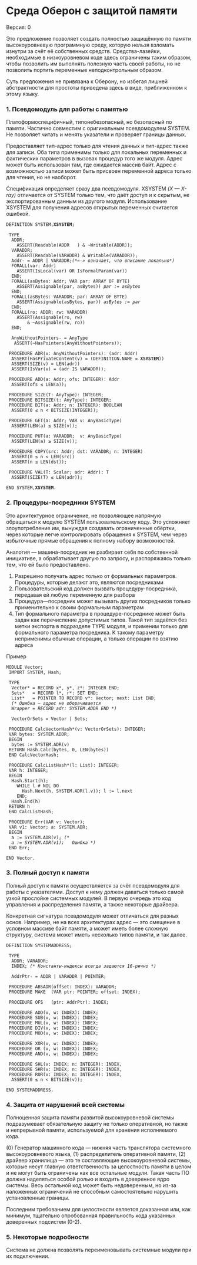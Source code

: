 # Среда Оберон с защитой памяти
Версия: 0

Это предложение позволяет создать полностью защищённую по памяти высокоуровневую программную среду, которую нельзя взломать изнутри за счёт её собственных средств. Средства-лазейки, необходимые в низкоуровневом коде здесь ограничены таким образом, чтобы позволить им выполнять полезную часть своей работы, но не позволить портить переменные неподконтрольным образом.

Суть предложения не привязана к Оберону, но избегая лишней абстрактности для простоты приведена здесь в виде, приближенном к этому языку.

### 1. Псевдомодуль для работы с памятью
Платоформоспецифичный, типонебезопасный, но безопасный по памяти. Частично совместим с оригинальным псевдомодулем SYSTEM. Не позволяет читать и менять указатели и проверяет границы данных.

Предоставляет тип-адрес только для чтения данных и тип-адрес также для записи. Оба типа применимы только для локальных переменных и фактических параметров в вызовах процедур того же модуля. Адрес может быть использован там, где ожидается массив байт. Адрес с возможностью записи может быть присвоен переменной адреса только для чтения, но не наоборот.

Спецификация определяет сразу два псевдомодуля. XSYSTEM *(X — X-ray)* отличается от SYSTEM только тем, что даёт доступ и к скрытым, не экспортированным данным из другого модуля. Использование XSYSTEM для получения адресов открытых переменных считается ошибкой.

<pre><code>DEFINITION SYSTEM,<b>XSYSTEM</b>;

 TYPE
  ADDR;
    ASSERT(Readable(ADDR   ) & ~Writable(ADDR));
  VARADDR;
    ASSERT(Readable(VARADDR) & Writable(VARADDR));
  Addr- = ADDR | VARADDR;<i>(*«-» означает, что описание локально*)</i>
  FORALL(var: Addr)
    ASSERT(IsLocal(var) OR IsFormalParam(var))
  END;
  FORALL(asBytes: Addr; VAR par: ARRAY OF BYTE)
    ASSERT(Assignable(par, asBytes)) <i>par := asBytes</i>
  END;
  FORALL(asBytes: VARADDR; par: ARRAY OF BYTE)
    ASSERT(Assignable(asBytes, par)) <i>asBytes := par</i>
  END;
  FORALL(ro: ADDR; rw: VARADDR)
    ASSERT(Assignable(ro, rw)
        & ~Assignable(rw, ro))
  END;

  AnyWithoutPointers- = AnyType
   ASSERT(~HasPointers(AnyWithoutPointers));

 PROCEDURE ADR(v: AnyWithoutPointers): (adr: Addr)
  ASSERT(HasPrivateContent(v) = (DEFINITION.NAME = <b>XSYSTEM</b>))
  ASSERT(SIZE(v) = LEN(adr))
  ASSERT(IsVar(v) = (adr IS VARADDR));

 PROCEDURE ADD(a: Addr; ofs: INTEGER): Addr
  ASSERT(ofs ≤ LEN(a));

 PROCEDURE SIZE(T: AnyType): INTEGER;
 PROCEDURE BITSIZE(t: AnyType): INTEGER;
 PROCEDURE BIT(a: Addr; n: INTEGER): BOOLEAN
  ASSERT(0 ≤ n < BITSIZE(INTEGER));

 PROCEDURE GET(a: Addr; VAR v: AnyBasicType)
  ASSERT(LEN(a) ≤ SIZE(v));

 PROCEDURE PUT(a: VARADDR;  v: AnyBasicType)
  ASSERT(LEN(a) ≥ SIZE(v));

 PROCEDURE COPY(src: Addr; dst: VARADDR; n: INTEGER)
  ASSERT(0 ≤ n < LEN(src))
  ASSERT(n ≤ LEN(dst));

 PROCEDURE VAL(T: Scalar; adr: Addr): T
  ASSERT(SIZE(T) ≤ LEN(adr));

END SYSTEM,<b>XSYSTEM</b>.</code></pre>

### 2. Процедуры-посредники SYSTEM
Это архитектурное ограничение, не позволяющее напрямую обращаться к модулю SYSTEM пользовательскому коду. Это усложняет злоупотребление им, вынуждая создавать ограниченные обёртки, через которые легче контролировать обращения к SYSTEM, чем через избыточные прямые обращения к полному набору возможностей.

Аналогия — машина-посредник не разбирает себя по собственной инициативе, а обрабатывает другую по запросу, и распоряжаясь только тем, что ей было предоставлено.

 1. Разрешено получать адрес только от формальных параметров. Процедуры, которые делают это, являются посредниками
 2. Пользовательский код должен вызвать процедуру-посредника, передавая ей любую переменную для разбора
 3. Процедура—посредник может вызывать других посредников только применительно к своим формальным параметрам
 4. Тип формального параметра в процедуре-посреднике может быть задан как перечисление допустимых типов. Такой тип задаётся без метки экспорта в подразделе TYPE модуля, и применим только для формального параметра посредника. К такому параметру неприменимы обычные операции, а только операции по взятию адреса

Пример
<pre><code>MODULE Vector;
 IMPORT SYSTEM, Hash;

 TYPE
  Vector* = RECORD x*, y*, z*: INTEGER END;
  Sets*   = RECORD l*, r*: SET END;
  List*   = POINTER TO RECORD v*: Vector; next: List END;
  <i>(* Ошибка — адрес не оборачивается 
  Wrapper = RECORD adr: SYSTEM.ADDR END *)</i>

  VectorOrSets = Vector | Sets;

 PROCEDURE CalcVectorHash*(v: VectorOrSets): INTEGER;
 VAR bytes: SYSTEM.ADDR;
 BEGIN
  bytes := SYSTEM.ADR(v)
 RETURN Hash.Calc(bytes, 0, LEN(bytes))
 END CalcVectorHash;

 PROCEDURE CalcListHash*(l: List): INTEGER;
 VAR h: INTEGER;
 BEGIN
  Hash.Start(h);
    WHILE l # NIL DO
      Hash.Next(h, SYSTEM.ADR(l.v)); l := l.next
    END;
  Hash.End(h)
 RETURN h
 END CalcListHash;

 PROCEDURE Err(VAR v: Vector);
 VAR v1: Vector; a: SYSTEM.ADR;
 BEGIN
  a := SYSTEM.ADR(v); <i>(*
  a := SYSTEM.ADR(v1);   Ошибка *)</i>
 END Err;

END Vector.</code></pre>

### 3. Полный доступ к памяти
Полный доступ к памяти осуществляется за счёт псевдомодуля для работы с указателями. Доступ к нему должен даваться только самой узкой прослойке системных модулей. В первую очередь это код управления и распределения памяти, а также некоторые драйвера.

Конкретная сигнатура псевдомодуля может отличаться для разных основ. Например, не на всех архитектурах адрес — это смещение в условном массиве байт памяти, а может иметь более сложную структуру, система может иметь несколько типов памяти, и так далее.

<pre><code>DEFINITION SYSTEMADDRESS;

 TYPE
  ADDR; VARADDR;
  INDEX; <i>(* Константы-индексы всегда задаются 16-рично *)</i>

  AddrPtr- = ADDR | VARADDR | POINTER;

 PROCEDURE ABSADR(offset: INDEX): VARADDR;
 PROCEDURE MAKE  (VAR ptr: POINTER; offset: INDEX);
 
 PROCEDURE OFS   (ptr: AddrPtr): INDEX;
 
 PROCEDURE ADD(v, w: INDEX): INDEX;
 PROCEDURE SUB(v, w: INDEX): INDEX;
 PROCEDURE MUL(v, w: INDEX): INDEX;
 PROCEDURE DIV(v, w: INDEX): INDEX;
 PROCEDURE MOD(v, w: INDEX): INDEX;

 PROCEDURE XOR(v, w: INDEX): INDEX;
 PROCEDURE OR (v, w: INDEX): INDEX;
 PROCEDURE AND(v, w: INDEX): INDEX;

 PROCEDURE SHL(v: INDEX; n: INTEGER): INDEX,
 PROCEDURE SHR(v: INDEX; n: INTEGER): INDEX,
 PROCEDURE ROR(v: INDEX; n: INTEGER): INDEX,
  ASSERT(0 ≤ n < BITSIZE(v));

END SYSTEMADDRESS.</code></pre>

### 4. Защита от нарушений всей системы
Полноценная защита памяти развитой высокоуровневой системы подразумевает обязательную защиту не только оперативной, но также и непрерывной памяти, используемой для хранения исполняемого кода.

(0) Генератор машинного кода — нижняя часть транслятора системного высокоуровневого языка, (1) распределитель оперативной памяти, (2) драйвер хранилища — это те составляющие высокоуровневой системы, которые несут главную ответственность за целостность памяти в целом и не могут быть ограничены как все остальные модули. Такая часть ПО должна наделяться особой ролью и входить в доверенное ядро системы. Весь остальной код может быть недоверенным, но из-за наложенных ограничений не способным самостоятельно нарушить установленные границы.

Последним требованием для целостности является доказанная или, как минимум, тщательно опробованная правильность кода указанных доверенных подсистем (0-2).

### 5. Некоторые подробности
Система не должна позволять переименовывать системные модули при их подключении.

